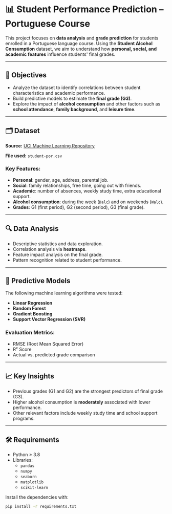 # 📊 Student Performance Prediction – Portuguese Course

This project focuses on **data analysis** and **grade prediction** for students enrolled in a Portuguese language course. Using the **Student Alcohol Consumption** dataset, we aim to understand how **personal, social, and academic features** influence students' final grades.

---

## 🧠 Objectives

- Analyze the dataset to identify correlations between student characteristics and academic performance.
- Build predictive models to estimate the **final grade (G3)**.
- Explore the impact of **alcohol consumption** and other factors such as **school attendance**, **family background**, and **leisure time**.

---

## 🗂️ Dataset

**Source:** [UCI Machine Learning Repository](https://archive.ics.uci.edu/ml/datasets/student+performance)

**File used:** `student-por.csv`

### Key Features:

- **Personal**: gender, age, address, parental job.
- **Social**: family relationships, free time, going out with friends.
- **Academic**: number of absences, weekly study time, extra educational support.
- **Alcohol consumption**: during the week (`Dalc`) and on weekends (`Walc`).
- **Grades**: G1 (first period), G2 (second period), G3 (final grade).

---

## 🔍 Data Analysis

- Descriptive statistics and data exploration.
- Correlation analysis via **heatmaps**.
- Feature impact analysis on the final grade.
- Pattern recognition related to student performance.

---

## 🤖 Predictive Models

The following machine learning algorithms were tested:

- **Linear Regression**
- **Random Forest**
- **Gradient Boosting**
- **Support Vector Regression (SVR)**

### Evaluation Metrics:

- RMSE (Root Mean Squared Error)
- R² Score
- Actual vs. predicted grade comparison

---

## 📈 Key Insights

- Previous grades (G1 and G2) are the strongest predictors of final grade (G3).
- Higher alcohol consumption is **moderately** associated with lower performance.
- Other relevant factors include weekly study time and school support programs.

---

## 🛠️ Requirements

- Python ≥ 3.8
- Libraries:
  - `pandas`
  - `numpy`
  - `seaborn`
  - `matplotlib`
  - `scikit-learn`

Install the dependencies with:

```bash
pip install -r requirements.txt
